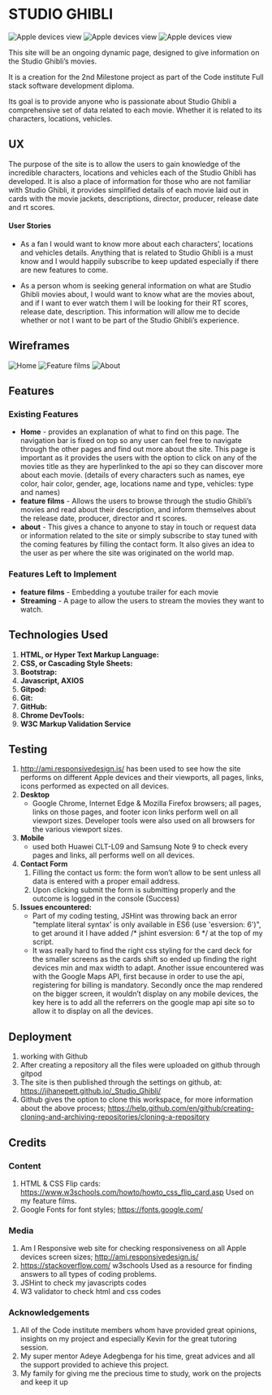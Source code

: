 # STUDIO GHIBLI

![Apple devices view](assets/images/readme/responsiveness-screens.png)
![Apple devices view](assets/images/readme/responsiveness-screens-2.png)
![Apple devices view](assets/images/readme/responsiveness-screens-3.png)


This site will be an ongoing dynamic page, designed to give information on the Studio Ghibli’s movies.

It is a creation for the 2nd Milestone project as part of the Code institute Full stack software development diploma.

Its goal is to provide anyone who is passionate about Studio Ghibli a comprehensive set of data related to each movie. Whether it is related to its characters, locations, vehicles.

## UX

The purpose of the site is to allow the users to gain knowledge of the incredible characters, locations and vehicles each of the Studio Ghibli has developed.
It is also a place of information for those who are not familiar with Studio Ghibli, it provides simplified details of each movie laid out in cards with the movie jackets, descriptions, director, producer, release date and rt scores.

#### User Stories

- As a fan I would want to know more about each characters’, locations and vehicles details. Anything that is related to Studio Ghibli is a must know and I would happily subscribe to keep updated especially if there are new features to come.

- As a person whom is seeking general information on what are Studio Ghibli movies about, I would want to know what are the movies about, and if I want to ever watch them I will be looking for their RT scores, release date, description. This information will allow me to decide whether or not I want to be part of the Studio Ghibli’s experience.

## Wireframes
![Home](assets/images/readme/Home.png)
![Feature films](assets/images/readme/Feature_films.png)
![About](assets/images/readme/About.png)

## Features

### Existing Features

- **Home** - provides an explanation of what to find on this page. The navigation bar is fixed on top so any user can feel free to navigate through the other pages and find out more about the site. This page is important as it provides the users with the option to click on any of the movies title as they are hyperlinked to the api so they can discover more about each movie. (details of every characters such as names, eye color, hair color, gender, age, locations name and type, vehicles: type and names)
- **feature films** - Allows the users to browse through the studio Ghibli’s movies and read about their description, and inform themselves about the release date, producer, director and rt scores.
- **about** - This gives a chance to anyone to stay in touch or request data or information related to the site or simply subscribe to stay tuned with the coming features by filling the contact form. It also gives an idea to the user as per where the site was originated on the world map.

### Features Left to Implement

- **feature films** - Embedding a youtube trailer for each movie
- **Streaming** - A page to allow the users to stream the movies they want to watch.

## Technologies Used

1.  **HTML, or Hyper Text Markup Language:**
2.  **CSS, or Cascading Style Sheets:**
3.  **Bootstrap:**
4.  **Javascript, AXIOS**
5.  **Gitpod:**
6.  **Git:**
7.  **GitHub:**
8.  **Chrome DevTools:**
9.  **W3C Markup Validation Service**

## Testing

1. http://ami.responsivedesign.is/ has been used to see how the site performs on different Apple devices and their viewports, all pages, links, icons performed as expected on all devices.
2. **Desktop** 
   - Google Chrome, Internet Edge & Mozilla Firefox browsers; all pages, links on those pages, and footer icon links perform well on all viewport sizes. Developer tools were also used on all browsers for the various viewport sizes.
3. **Mobile**
   - used both Huawei CLT-L09 and Samsung Note 9 to check every pages and links, all performs well on all devices.
4.  **Contact Form**
    1.  Filling the contact us form: the form won’t allow to be sent unless all data is entered with a proper email address.
    2.  Upon clicking submit the form is submitting properly and the outcome is logged in the console (Success)
5.  **Issues encountered:** 
    - Part of my coding testing, JSHint was throwing back an error "template literal syntax' is only available in ES6 (use 'esversion: 6')", to get around it I have added /* jshint esversion: 6 */ at the top of my script.
    - It was really hard to find the right css styling for the card deck for the smaller screens as the cards shift so ended up finding the right devices min and max width to adapt.
    Another issue encountered was with the Google Maps API, first because in order to use the api, registering for billing is mandatory. Secondly once the map rendered on the bigger screen, it wouldn’t display on any mobile devices, the key here is to add all the referrers on the google map api site so to allow it to display on all the devices.

## Deployment

1. working with Github
2. After creating a repository all the files were uploaded on github through gitpod
3. The site is then published through the settings on github, at: https://jihanepett.github.io/_Studio_Ghibli/
4. Github gives the option to clone this workspace, for more information about the above process; https://help.github.com/en/github/creating-cloning-and-archiving-repositories/cloning-a-repository

## Credits

### Content

1. HTML & CSS Flip cards: https://www.w3schools.com/howto/howto_css_flip_card.asp
   Used on my feature films.
2. Google Fonts for font styles; https://fonts.google.com/

### Media

1.  Am I Responsive web site for checking responsiveness on all Apple devices screen sizes;
    http://ami.responsivedesign.is/
2.  https://stackoverflow.com/ w3schools Used as a resource for finding answers to all types of coding problems.
3.  JSHint to check my javascripts codes
4.  W3 validator to check html and css codes

### Acknowledgements

1. All of the Code institute members whom have provided great opinions, insights on my project and especially Kevin for the great tutoring session.
2. My super mentor Adeye Adegbenga for his time, great advices and all the support provided to achieve this project.
3. My family for giving me the precious time to study, work on the projects and keep it up
